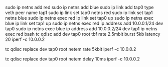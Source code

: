 sudo ip netns add red
sudo ip netns add blue
sudo ip link add tap0 type veth peer name tap1
sudo ip link set tap0 netns red
sudo ip link set tap1 netns blue
sudo ip netns exec red ip link set tap0 up
sudo ip netns exec blue ip link set tap1 up
sudo ip netns exec red ip address add 10.0.0.1/24 dev tap0
sudo ip netns exec blue ip address add 10.0.0.2/24 dev tap1
ip netns exec red bash
tc qdisc add dev tap0 root tbf rate 2.5mbit burst 5kb latency 20
iperf -c 10.0.0.2

tc qdisc replace dev tap0 root netem rate 5kbit
iperf -c 10.0.0.2

tc qdisc replace dev tap0 root netem delay 10ms
iperf -c 10.0.0.2
